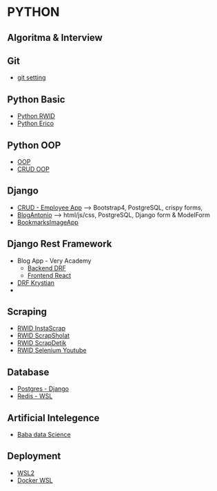 # PYTHON

## Algoritma & Interview

## Git
- [git setting](https://github.com/ArisOther/gitAris)

## Python Basic
- [Python RWID](https://github.com/ArisPython/PythonDasarRWID)
- [Python Erico](https://github.com/ArisPython/PythonDasarErico)

## Python OOP
- [OOP](#)
- [CRUD OOP](#)

## Django
- [CRUD - Employee App](https://github.com/ArisDjango/CrudEmployeeSimple) --> Bootstrap4, PostgreSQL, crispy forms, 
- [BlogAntonio](https://github.com/ArisDjango/BlogAntonio) --> html/js/css, PostgreSQL, Django form & ModelForm
- [BookmarksImageApp](https://github.com/ArisDjango/SosmedAntonio)

## Django Rest Framework
- Blog App - Very Academy
  - [Backend DRF](https://github.com/ArisDjango/CrudVeryAcademy)
  - [Frontend React](https://github.com/ArisDjango/CrudVeryAcademyReact)
- [DRF Krystian](https://github.com/ArisDjango/CrudPythonKrystian)
- 
## Scraping
- [RWID InstaScrap](https://github.com/ArisScrap/instaScrap)
- [RWID ScrapSholat](https://github.com/ArisScrap/ScrapSholat)
- [RWID ScrapDetik](https://github.com/ArisScrap/scrapingDetik)
- [RWID Selenium Youtube](https://github.com/ArisScrap/selenYoutube)


## Database
- [Postgres - Django](https://github.com/ArisDjango/orm-postgres)
- [Redis - WSL](#)

## Artificial Intelegence
- [Baba data Science](https://github.com/ArisArtificial/baba-data-science)

## Deployment
- [WSL2](https://github.com/ArisOther/deploy)
- [Docker WSL](https://github.com/ArisOther/deploy/blob/main/DOCKER-WSL.md)
